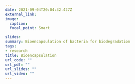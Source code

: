 ```yaml
---
date: 2021-09-04T20:04:32.427Z
external_link:
image:
  caption:
  focal_point: Smart

slides:
summary: Bioencapsulation of bacteria for biodegradation
tags:
- research
title: Bioencapsulation
url_code: ""
url_pdf: ""
url_slides: ""
url_video: ""
---
```

